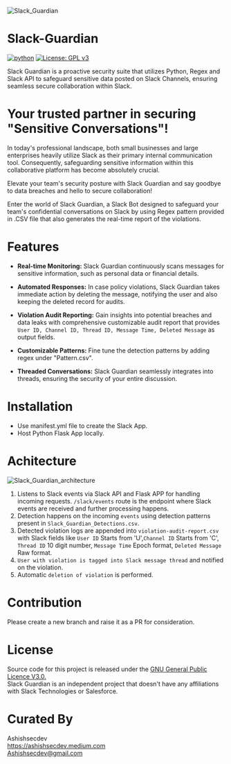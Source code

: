 
![Slack_Guardian](https://github.com/ashishsecdev/Slack-Guardian/assets/49029528/2fe1b806-c974-4aa7-b313-2f85e2567820)


# Slack-Guardian
[![python](https://img.shields.io/badge/Python-3.9-3776AB.svg?style=flat&logo=python&logoColor=white)](https://www.python.org)  [![License: GPL v3](https://img.shields.io/badge/License-GPLv3-blue.svg)](https://www.gnu.org/licenses/gpl-3.0) 

Slack Guardian is a proactive security suite that utilizes Python, Regex and Slack API to safeguard sensitive data posted on Slack Channels, ensuring seamless secure collaboration within Slack.

# Your trusted partner in securing "Sensitive Conversations"!

In today's professional landscape, both small businesses and large enterprises heavily utilize Slack as their primary internal communication tool. Consequently, safeguarding sensitive information within this collaborative platform has become absolutely crucial.

Elevate your team's security posture with Slack Guardian and say goodbye to data breaches and hello to secure collaboration!

Enter the world of Slack Guardian, a Slack Bot designed to safeguard your team's confidential conversations on Slack by using Regex pattern provided in .CSV file that also generates the real-time report of the violations.


# Features

- **Real-time Monitoring:** Slack Guardian continuously scans messages for sensitive information, such as personal data or financial details.

- **Automated Responses:** In case policy violations, Slack Guardian takes immediate action by deleting the message, notifying the user and also keeping the deleted record for audits.

- **Violation Audit Reporting:** Gain insights into potential breaches and data leaks with comprehensive customizable audit report that provides `User ID, Channel ID, Thread ID, Message Time, Deleted Message` as output fields.
  
- **Customizable Patterns:** Fine tune the detection patterns by adding regex under "Pattern.csv".

- **Threaded Conversations:** Slack Guardian seamlessly integrates into threads, ensuring the security of your entire discussion.
  

# Installation
- Use manifest.yml file to create the Slack App.
- Host Python Flask App locally.

# Achitecture
![Slack_Guardian_architecture](https://github.com/ashishsecdev/Slack-Guardian/assets/49029528/c39526f6-c7e1-4d49-bc8f-0c274a0482a2)

1. Listens to Slack events via Slack API and Flask APP for handling incoming requests. `/slack/events` route is the endpoint where Slack events are received and further processing happens.
2. Detection happens on the incoming `events` using detection patterns present in `Slack_Guardian_Detections.csv`. 
3. Detected violation logs are appended into `violation-audit-report.csv` with Slack fields like `User ID` Starts from 'U',`Channel ID` Starts from 'C', `Thread ID` 10 digit number, `Message Time` Epoch format, `Deleted Message` Raw format. 
4. `User with violation is tagged into Slack message thread` and notified on the violation.
5. Automatic `deletion of violation` is performed.

# Contribution
Please create a new branch and raise it as a PR for consideration.


# License
Source code for this project is released under the [GNU General Public Licence V3.0.](https://www.gnu.org/licenses/licenses.html) \
Slack Guardian is an independent project that doesn't have any affiliations with Slack Technologies or Salesforce.


# Curated By 
Ashishsecdev \
https://ashishsecdev.medium.com \
Ashishsecdev@gmail.com
